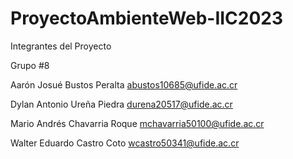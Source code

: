 # ProyectoAmbienteWeb-IIC2023
Integrantes del Proyecto 

Grupo #8

Aarón Josué Bustos Peralta abustos10685@ufide.ac.cr

Dylan Antonio Ureña Piedra durena20517@ufide.ac.cr

Mario Andrés Chavarria Roque mchavarria50100@ufide.ac.cr

Walter Eduardo Castro Coto wcastro50341@ufide.ac.cr

